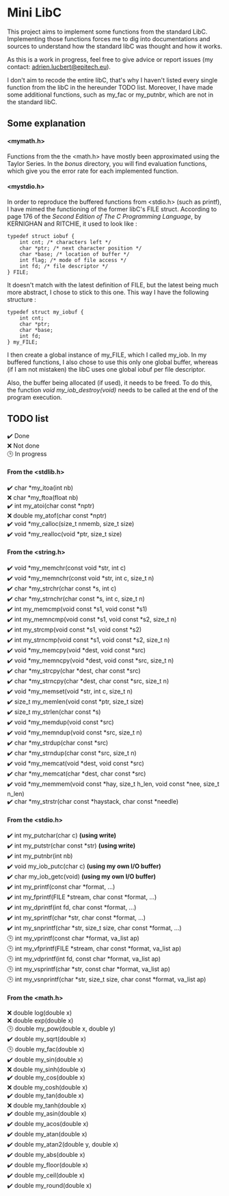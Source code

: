 # Mini LibC

This project aims to implement some functions from the standard LibC. Implementing those functions forces me to dig into documentations and sources to understand how the standard libC was thought and how it works.  

As this is a work in progress, feel free to give advice or report issues (my contact: adrien.lucbert@epitech.eu).

I don't aim to recode the entire libC, that's why I haven't listed every single function from the libC in the hereunder TODO list. Moreover, I have made some additional functions, such as my_fac or my_putnbr, which are not in the standard libC.

## Some explanation

#### <mymath.h>
Functions from the the <math.h> have mostly been approximated using the Taylor Series. In the *bonus* directory, you will find evaluation functions, which give you the error rate for each implemented function.

#### <mystdio.h>
In order to reproduce the buffered functions from <stdio.h> (such as printf), I have mimed the functioning of the former libC's FILE struct. According to page 176 of the *Second Edition of The C Programming Language*, by KERNIGHAN and RITCHIE, it used to look like :
```
typedef struct iobuf {
    int cnt; /* characters left */
    char *ptr; /* next character position */
    char *base; /* location of buffer */
    int flag; /* mode of file access */
    int fd; /* file descriptor */
} FILE;
```
It doesn't match with the latest definition of FILE, but the latest being much more abstract, I chose to stick to this one.
This way I have the following structure :
```
typedef struct my_iobuf {
    int cnt;
    char *ptr;
    char *base;
    int fd;
} my_FILE;
```
I then create a global instance of my_FILE, which I called my_iob. In my buffered functions, I also chose to use this only one global buffer, whereas (if I am not mistaken) the libC uses one global iobuf per file descriptor.

Also, the buffer being allocated (if used), it needs to be freed. To do this, the function *void my_iob_destroy(void)* needs to be called at the end of the program execution.

## TODO list

:heavy_check_mark: Done\
:x: Not done\
:clock3: In progress

#### From the <stdlib.h>
:heavy_check_mark: char *my_itoa(int nb)\
:x: char *my_ftoa(float nb)\
:heavy_check_mark: int my_atoi(char const *nptr)\
:x: double my_atof(char const *nptr)\
:heavy_check_mark: void *my_calloc(size_t nmemb, size_t size)\
:heavy_check_mark: void *my_realloc(void *ptr, size_t size)

#### From the <string.h>
:heavy_check_mark: void *my_memchr(const void *str, int c)\
:heavy_check_mark: void *my_memnchr(const void *str, int c, size_t n)\
:heavy_check_mark: char *my_strchr(char const *s, int c)\
:heavy_check_mark: char *my_strnchr(char const *s, int c, size_t n)\
:heavy_check_mark: int my_memcmp(void const *s1, void const *s1)\
:heavy_check_mark: int my_memncmp(void const *s1, void const *s2, size_t n)\
:heavy_check_mark: int my_strcmp(void const *s1, void const *s2)\
:heavy_check_mark: int my_strncmp(void const *s1, void const *s2, size_t n)\
:heavy_check_mark: void *my_memcpy(void *dest, void const *src)\
:heavy_check_mark: void *my_memncpy(void *dest, void const *src, size_t n)\
:heavy_check_mark: char *my_strcpy(char *dest, char const *src)\
:heavy_check_mark: char *my_strncpy(char *dest, char const *src, size_t n)\
:heavy_check_mark: void *my_memset(void *str, int c, size_t n)\
:heavy_check_mark: size_t my_memlen(void const *ptr, size_t size)\
:heavy_check_mark: size_t my_strlen(char const *s)\
:heavy_check_mark: void *my_memdup(void const *src)\
:heavy_check_mark: void *my_memndup(void const *src, size_t n)\
:heavy_check_mark: char *my_strdup(char const *src)\
:heavy_check_mark: char *my_strndup(char const *src, size_t n)\
:heavy_check_mark: void *my_memcat(void *dest, void const *src)\
:heavy_check_mark: char *my_memcat(char *dest, char const *src)\
:heavy_check_mark: void *my_memmem(void const *hay, size_t h_len, void const *nee, size_t n_len)\
:heavy_check_mark: char *my_strstr(char const *haystack, char const *needle)

#### From the <stdio.h>
:heavy_check_mark: int my_putchar(char c) **(using write)**\
:heavy_check_mark: int my_putstr(char const *str) **(using write)**\
:heavy_check_mark: int my_putnbr(int nb)\
:heavy_check_mark: void my_iob_putc(char c) **(using my own I/O buffer)**\
:heavy_check_mark: char my_iob_getc(void) **(using my own I/O buffer)**\
:heavy_check_mark: int my_printf(const char *format, ...)\
:heavy_check_mark: int my_fprintf(FILE *stream, char const *format, ...)\
:heavy_check_mark: int my_dprintf(int fd, char const *format, ...)\
:heavy_check_mark: int my_sprintf(char *str, char const *format, ...)\
:heavy_check_mark: int my_snprintf(char *str, size_t size, char const *format, ...)\
:clock3: int my_vprintf(const char *format, va_list ap)\
:clock3: int my_vfprintf(FILE *stream, char const *format, va_list ap)\
:clock3: int my_vdprintf(int fd, const char *format, va_list ap)\
:clock3: int my_vsprintf(char *str, const char *format, va_list ap)\
:clock3: int my_vsnprintf(char *str, size_t size, char const *format, va_list ap)

#### From the <math.h>
:x: double log(double x)\
:x: double exp(double x)\
:clock3: double my_pow(double x, double y)\
:heavy_check_mark: double my_sqrt(double x)\
:clock3: double my_fac(double x)\
:heavy_check_mark: double my_sin(double x)\
:x: double my_sinh(double x)\
:heavy_check_mark: double my_cos(double x)\
:x: double my_cosh(double x)\
:heavy_check_mark: double my_tan(double x)\
:x: double my_tanh(double x)\
:heavy_check_mark: double my_asin(double x)\
:heavy_check_mark: double my_acos(double x)\
:heavy_check_mark: double my_atan(double x)\
:heavy_check_mark: double my_atan2(double y, double x)\
:heavy_check_mark: double my_abs(double x)\
:heavy_check_mark: double my_floor(double x)\
:heavy_check_mark: double my_ceil(double x)\
:heavy_check_mark: double my_round(double x)